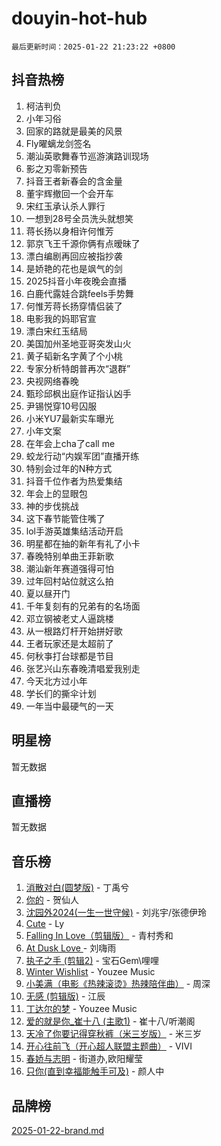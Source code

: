 # douyin-hot-hub

`最后更新时间：2025-01-22 21:23:22 +0800`

## 抖音热榜

1. 柯洁判负
1. 小年习俗
1. 回家的路就是最美的风景
1. Fly曜螭龙剑签名
1. 潮汕英歌舞春节巡游演路训现场
1. 影之刃零新预告
1. 抖音王者新春会的含金量
1. 董宇辉撤回一个会开车
1. 宋红玉承认杀人罪行
1. 一想到28号全员洗头就想笑
1. 蒋长扬以身相许何惟芳
1. 郭京飞王千源你俩有点暧昧了
1. 漂白编剧再回应被指抄袭
1. 是娇艳的花也是飒气的剑
1. 2025抖音小年夜晚会直播
1. 白鹿代露娃合跳feels手势舞
1. 何惟芳蒋长扬穿情侣装了
1. 电影我的妈耶官宣
1. 漂白宋红玉结局
1. 美国加州圣地亚哥突发山火
1. 黄子韬新名字黄了个小桃
1. 专家分析特朗普再次“退群”
1. 央视网络春晚
1. 甄珍邱枫出庭作证指认凶手
1. 尹锡悦穿10号囚服
1. 小米YU7最新实车曝光
1. 小年文案
1. 在年会上cha了call me
1. 蛟龙行动“内娱军团”直播开练
1. 特别会过年的N种方式
1. 抖音千位作者为热爱集结
1. 年会上的显眼包
1. 神的步伐挑战
1. 这下春节能管住嘴了
1. lol手游英雄集结活动开启
1. 明星都在抽的新年有礼了小卡
1. 春晚特别单曲王菲新歌
1. 潮汕新年赛道强得可怕
1. 过年回村站位就这么拍
1. 夏以昼开门
1. 千年复刻有的兄弟有的名场面
1. 邓立钢被老丈人逼跳楼
1. 从一根路灯杆开始拼好歌
1. 王者玩家还是太超前了
1. 何秋亊打台球都是节目
1. 张艺兴山东春晚清唱爱我别走
1. 今天北方过小年
1. 学长们的撕伞计划
1. 一年当中最硬气的一天

## 明星榜

暂无数据

## 直播榜

暂无数据

## 音乐榜

1. [消散对白(圆梦版)](https://sf5-hl-cdn-tos.douyinstatic.com/obj/tos-cn-ve-2774/og4jB5I5IizzoZVAAAzWgBMAsMDWoArfwBOiFs) - 丁禹兮
1. [你的](https://sf5-hl-cdn-tos.douyinstatic.com/obj/tos-cn-ve-2774/oYuIeKf42jB7sEV6B2upMdpYAgfrQWj0FeRegh) - 贺仙人
1. [沈园外2024(一生一世守候)](https://sf5-hl-cdn-tos.douyinstatic.com/obj/tos-cn-ve-2774/oAIYMHGCmKaYKFDd6FZBf9AfMfx1eErAAEJAFH) - 刘兆宇/张德伊玲
1. [Cute](https://sf5-hl-cdn-tos.douyinstatic.com/obj/tos-cn-ve-2774/o4IbIzHWKAAB4wsS5qMBRiiAlEBGTpQRNfFvuo) - Ly
1. [Falling In Love（剪辑版）](https://sf5-hl-cdn-tos.douyinstatic.com/obj/tos-cn-ve-2774/o8ajpA8zzgBPahbBIO8AcKGBLJezFCRd1wfP9f) - 青村秀和
1. [ At Dusk  Love ](https://sf5-hl-cdn-tos.douyinstatic.com/obj/tos-cn-ve-2774/o8CrpCf5CaYgI4ZrtQgMQAFEfuGqNnRSDQAPBc) - 刘嗨雨
1. [执子之手 (剪辑2)](https://sf5-hl-cdn-tos.douyinstatic.com/obj/tos-cn-ve-2774/oUoZLQjCc31XzqsBnBQUNgeKtYPBcgbFDwtfcu) - 宝石Gem\哩哩
1. [Winter Wishlist](https://sf5-hl-cdn-tos.douyinstatic.com/obj/tos-cn-ve-2774/oIIgUOeamCFCVAzxN6MFRLIBlLGpUqQxeeHrLE) - Youzee Music
1. [小美满（电影《热辣滚烫》热辣陪伴曲）](https://sf5-hl-cdn-tos.douyinstatic.com/obj/tos-cn-ve-2774/o0GAn2lSgfZIDUgtevCGDQYnFg4CwnrBaxbTZL) - 周深
1. [无感 (剪辑版)](https://sf5-hl-cdn-tos.douyinstatic.com/obj/tos-cn-ve-2774/o0eIsUzJBDlQaQFC5OFlgbMEZC1TFYBftOBn6p) - 江辰
1. [丁达尔的梦](https://sf5-hl-cdn-tos.douyinstatic.com/obj/tos-cn-ve-2774/oMU3WirUZBVQkAC9ccG5P2IQirziZM2RTInUY) - Youzee Music
1. [爱的就是你_崔十八 (主歌1)](https://sf5-hl-cdn-tos.douyinstatic.com/obj/tos-cn-ve-2774/oI5BO5DhFZ6UTcNCnZaOCBLtZ7WIMQGfgnXf5E) - 崔十八/听潮阁
1. [天冷了你要记得穿秋裤（米三岁版）](https://sf5-hl-cdn-tos.douyinstatic.com/obj/tos-cn-ve-2774/oQlIwVIDWiZ6BQilAorS7MA0AgCkQDvcZAdm1) - 米三岁
1. [开心往前飞（开心超人联盟主题曲）](https://sf5-hl-cdn-tos.douyinstatic.com/obj/tos-cn-ve-2774/9d8fb7c82cf1421fb93a9fe925275e0a) - VIVI
1. [春娇与志明](https://sf5-hl-cdn-tos.douyinstatic.com/obj/tos-cn-ve-2774/e530d8fceb7044b39707d7f9ff54add1) - 街道办,欧阳耀莹
1. [只你(直到幸福能触手可及)](https://sf6-cdn-tos.douyinstatic.com/obj/tos-cn-ve-2774/o0lBkRDzFTeaVSUz3ZZSCBVtZ5DIMQGfgmEAuE) - 颜人中

## 品牌榜

[2025-01-22-brand.md](2025-01-22-brand.md)
